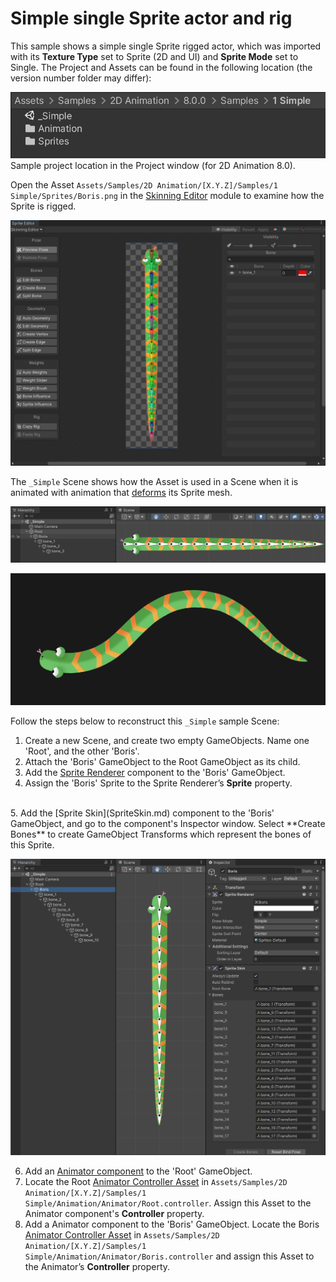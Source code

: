 # Simple single Sprite actor and rig

This sample shows a simple single Sprite rigged actor, which was imported with its **Texture Type** set to Sprite (2D and UI) and **Sprite Mode** set to Single. The Project and Assets can be found in the following location (the version number folder may differ):

![](images/2D-animation-samples-simple-import.png)<br/>Sample project location in the Project window (for 2D Animation 8.0).

Open the Asset `Assets/Samples/2D Animation/[X.Y.Z]/Samples/1 Simple/Sprites/Boris.png` in the [Skinning Editor](SkinningEditor.md) module to examine how the Sprite is rigged.

![](images/2D-animation-samples-simple-skinning-module.png)

The `_Simple` Scene shows how the Asset is used in a Scene when it is animated with animation that [deforms](SpriteSkin.md) its Sprite mesh.

![](images/2D-animation-samples-simple-animation.png)

![](images/2D-animation-samples-simple-deformed.png)

Follow the steps below to reconstruct this `_Simple` sample Scene:

1. Create a new Scene, and create two empty GameObjects. Name one 'Root', and the other 'Boris'.
   <br/>
2. Attach the 'Boris' GameObject to the Root GameObject as its child.
   <br/>
3. Add the [Sprite Renderer](https://docs.unity3d.com/Manual/class-SpriteRenderer.html) component to the 'Boris' GameObject.
   <br/>
4.  Assign the 'Boris' Sprite to the Sprite Renderer’s **Sprite** property.
   <br/>
5. Add the [Sprite Skin](SpriteSkin.md) component to the 'Boris' GameObject, and go to the component's Inspector window. Select **Create Bones** to create GameObject Transforms which represent the bones of this Sprite.

![](images/2D-animation-samples-simple-rigged.png)

6. Add an [Animator component](https://docs.unity3d.com/Manual/class-Animator.html) to the 'Root' GameObject.
   <br/>
7. Locate the Root [Animator Controller Asset](https://docs.unity3d.com/Manual/Animator.html) in `Assets/Samples/2D Animation/[X.Y.Z]/Samples/1 Simple/Animation/Animator/Root.controller`. Assign this Asset to the Animator component's **Controller** property.
    <br/>
8. Add a Animator component to the 'Boris' GameObject. Locate the Boris [Animator Controller Asset](https://docs.unity3d.com/Manual/Animator.html) in `Assets/Samples/2D Animation/[X.Y.Z]/Samples/1 Simple/Animation/Animator/Boris.controller` and assign this Asset to the Animator’s **Controller** property.
